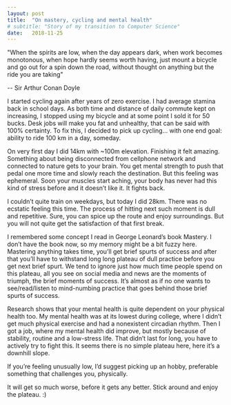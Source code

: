 ```yaml
---
layout: post
title:  "On mastery, cycling and mental health"
# subtitle: "Story of my transition to Computer Science"
date:   2018-11-25
---
```



"When the spirits are low, when the day appears dark, when work becomes monotonous, when hope hardly seems worth having, just mount a bicycle and go out for a spin down the road, without thought on anything but the ride you are taking"

\-- Sir Arthur Conan Doyle

I started cycling again after years of zero exercise. I had average stamina back in school days. As both time and distance of daily commute kept on increasing, I stopped using my bicycle and at some point I sold it for 50 bucks. Desk jobs will make you fat and unhealthy, that can be said with 100% certainty. To fix this, I decided to pick up cycling… with one end goal: ability to ride 100 km in a day, someday.

On very first day I did 14km with ~100m elevation. Finishing it felt amazing. Something about being disconnected from cellphone network and connected to nature gets to your brain. You get mental strength to push that pedal one more time and slowly reach the destination. But this feeling was ephemeral. Soon your muscles start aching, your body has never had this kind of stress before and it doesn’t like it. It fights back.

I couldn’t quite train on weekdays, but today I did 28km. There was no ecstatic feeling this time. The process of hitting next such moment is dull and repetitive. Sure, you can spice up the route and enjoy surroundings. But you will not quite get the satisfaction of that first break.

I remembered some concept I read in George Leonard’s book Mastery. I don’t have the book now, so my memory might be a bit fuzzy here. Mastering anything takes time, you’ll get brief spurts of success and after that you’ll have to withstand long long plateau of dull practice before you get next brief spurt. We tend to ignore just how much time people spend on this plateau, all you see on social media and news are the moments of triumph, the brief moments of success. It’s almost as if no one wants to see/read/listen to mind-numbing practice that goes behind those brief spurts of success.

Research shows that your mental health is quite dependent on your physical health too. My mental health was at its lowest during college, where I didn’t get much physical exercise and had a nonexistent circadian rhythm. Then I got a job, where my mental health did improve, but mostly because of stability, routine and a low-stress life. That didn’t last for long, you have to actively try to fight this. It seems there is no simple plateau here, here it’s a downhill slope.

If you’re feeling unusually low, I’d suggest picking up an hobby, preferable something that challenges you, physically.

It will get so much worse, before it gets any better. Stick around and enjoy the plateau. :)

